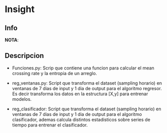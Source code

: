 # Insight

## Info

**NOTA**: 


## Descripcion

* Funciones.py: Scrip que contiene una funcion para calcular el mean crossing rate y la entropia de un arreglo.

* reg_ventanas.py: Script que transforma el dataset (sampling horario) en ventanas de 7 dias de input y 1 dia de output para el algoritmo regresor. Es decir transforma los datos en la estructura [X,y] para entrenar modelos.

* reg_clasificador: Script que transforma el dataset (sampling horario) en ventanas de 7 dias de input y 1 dia de output para el algoritmo clasificador, ademas calcula distintos estadisticos sobre series de tiempo para entrenar el clasificador. 